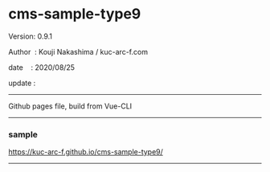 ﻿# cms-sample-type9

 Version: 0.9.1

 Author  : Kouji Nakashima / kuc-arc-f.com

 date    : 2020/08/25 

 update :

***

Github pages file, build from Vue-CLI

***
### sample

https://kuc-arc-f.github.io/cms-sample-type9/

***

